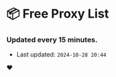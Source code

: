 # :package: Free Proxy List
### Updated every 15 minutes.

- Last updated: `2024-10-28 20:44`

:heart:
